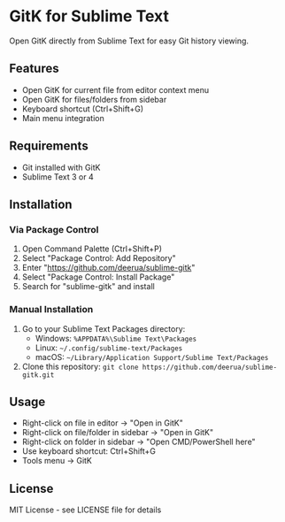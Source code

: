 # GitK for Sublime Text

Open GitK directly from Sublime Text for easy Git history viewing.

## Features

- Open GitK for current file from editor context menu
- Open GitK for files/folders from sidebar
- Keyboard shortcut (Ctrl+Shift+G)
- Main menu integration

## Requirements

- Git installed with GitK
- Sublime Text 3 or 4

## Installation

### Via Package Control

1. Open Command Palette (Ctrl+Shift+P)
2. Select "Package Control: Add Repository"
3. Enter "https://github.com/deerua/sublime-gitk"
4. Select "Package Control: Install Package"
5. Search for "sublime-gitk" and install

### Manual Installation

1. Go to your Sublime Text Packages directory:
   - Windows: `%APPDATA%\Sublime Text\Packages`
   - Linux: `~/.config/sublime-text/Packages`
   - macOS: `~/Library/Application Support/Sublime Text/Packages`
2. Clone this repository: `git clone https://github.com/deerua/sublime-gitk.git`

## Usage

- Right-click on file in editor -> "Open in GitK"
- Right-click on file/folder in sidebar -> "Open in GitK"
- Right-click on folder in sidebar -> "Open CMD/PowerShell here"
- Use keyboard shortcut: Ctrl+Shift+G
- Tools menu -> GitK

## License

MIT License - see LICENSE file for details